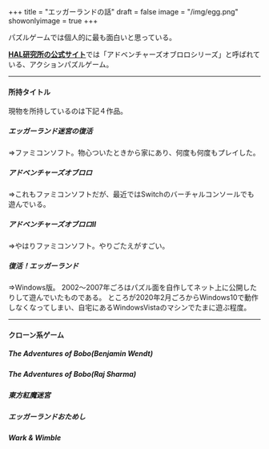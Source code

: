 +++
title = "エッガーランドの話"
draft = false
image = "/img/egg.png"
showonlyimage = true
+++

パズルゲームでは個人的に最も面白いと思っている。
<!--more-->

[**HAL研究所の公式サイト**](https://www.hallab.co.jp/works/series/lolo/)では「アドベンチャーズオブロロシリーズ」と呼ばれている、アクションパズルゲーム。

***
#### 所持タイトル
現物を所持しているのは下記４作品。
##### エッガーランド迷宮の復活
⇒ファミコンソフト。物心ついたときから家にあり、何度も何度もプレイした。
##### アドベンチャーズオブロロ
⇒これもファミコンソフトだが、最近ではSwitchのバーチャルコンソールでも遊んでいる。
##### アドベンチャーズオブロロⅡ
⇒やはりファミコンソフト。やりごたえがすごい。
##### 復活！エッガーランド
⇒Windows版。
2002～2007年ごろはパズル面を自作してネット上に公開したりして遊んでいたものである。
ところが2020年2月ごろからWindows10で動作しなくなってしまい、自宅にあるWindowsVistaのマシンでたまに遊ぶ程度。

***
#### クローン系ゲーム
##### The Adventures of Bobo(Benjamin Wendt)
##### The Adventures of Bobo(Raj Sharma)
##### 東方紅魔迷宮
##### エッガーランドおためし
##### Wark & Wimble

